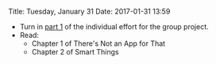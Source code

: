 Title: Tuesday, January 31
Date: 2017-01-31 13:59

- Turn in [part 1](project_individual.html#part-1-initial-paper-exploration)
	of the individual effort for the group project.
- Read:
	- Chapter 1 of There's Not an App for That
	- Chapter 2 of Smart Things
